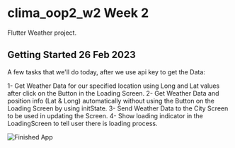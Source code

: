 # clima_oop2_w2 Week 2

Flutter Weather project.

## Getting Started 26 Feb 2023

A few tasks that we'll do today, after we use api key to get the Data:

1- Get Weather Data for our specified location using Long and Lat values after click on the Button in the Loading Screen.
2- Get Weather Data and position info (Lat & Long) automatically without using the Button on the Loading Screen by using initState.
3- Send Weather Data to the City Screen to be used in updating the Screen.
4- Show loading indicator in the LoadingScreen to tell user there is loading process.


![Finished App](https://github.com/londonappbrewery/Images/blob/master/clima-demo.gif)
